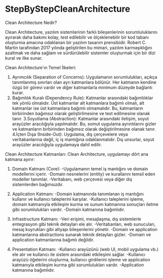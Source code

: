 # StepByStepCleanArchitecture



Clean Architecture Nedir?

Clean Architecture, yazılım sistemlerinin farklı bileşenlerinin sorumluluklarını ayırarak daha bakımı kolay, test edilebilir ve ölçeklenebilir bir kod tabanı oluşturma amacına odaklanan bir yazılım tasarım prensibidir. Robert C. Martin tarafından 2017 yılında geliştirilen bu mimari, yazılım karmaşıklığını azaltmak ve daha sağlam ve sürdürülebilir sistemler oluşturmak için bir dizi kural ve ilke sunar.

Clean Architecture'ın Temel İlkeleri:
   1. Ayrımcılık (Separation of Concerns): Uygulamanın sorumlulukları, açıkça tanımlanmış sınırları olan ayrı katmanlara bölünür. Her katmanın kendine özgü bir görevi vardır ve diğer katmanlarla 
    minimum düzeyde bağlantı kurar.
   2. Bağımlılık Kuralı (Dependency Rule): Katmanlar arasındaki bağımlılıklar tek yönlü olmalıdır. Üst katmanlar alt katmanlara bağımlı olmalı, alt katmanlar ise üst katmanlara bağımlı 
    olmamalıdır. Bu, katmanların birbirinden bağımsız olarak geliştirilmesine ve test edilmesine olanak tanır.
   3.Soyutlama (Abstraction): Katmanlar arasındaki iletişim, soyut arayüzler aracılığıyla yapılmalıdır. Bu, somut uygulama ayrıntılarını gizler ve katmanların birbirinden bağımsız olarak 
    değiştirilmesine olanak tanır.
   4.İçten Dışa (Inside-Out): Uygulama, dış çerçevelere veya veritabanlarına değil, iç iş mantığına odaklanmalıdır. Dış unsurlar, soyut arayüzler aracılığıyla uygulamaya dahil edilir.


Clean Architecture Katmanları:
 Clean Architecture, uygulamayı dört ana katmana ayırır:
   1. Domain Katmanı (Core):
     -Uygulamanın temel iş mantığını ve domain modellerini içerir.
     -Domain nesnelerini (entity) ve kurallarını temsil eden modeller tanımlar.
     -Veritabanı, web çerçevesi veya diğer dış sistemlerden bağımsızdır.

   2. Application Katmanı:
     -Domain katmanında tanımlanan iş mantığını kullanır ve kullanıcı taleplerini karşılar.
     -Kullanıcı taleplerini işleme, domain katmanıyla etkileşim kurma ve sunum katmanına sonuçları iletme gibi sorumlulukları vardır.
     -Domain katmanına bağımlıdır.

   3. Infrastructure Katmanı:
     -Veri erişimi, mesajlaşma, dış sistemlerle entegrasyon gibi teknik detayları ele alır.
     -Veritabanları, web sunucuları, mesaj kuyrukları gibi altyapı bileşenlerini yönetir.
     -Domain ve application katmanlarına abstractions sunarak teknik detayları gizler.
     -Domain ve application katmanlarına bağımlı değildir.

  4. Presentation Katmanı:
    -Kullanıcı arayüzünü (web UI, mobil uygulama vb.) ele alır ve kullanıcı ile sistem arasındaki etkileşimi sağlar.
    -Kullanıcı arayüzü öğelerini oluşturma, kullanıcı girdilerini işleme ve application katmanıyla etkileşim kurma gibi sorumlulukları vardır.
    -Application katmanına bağımlıdır.


